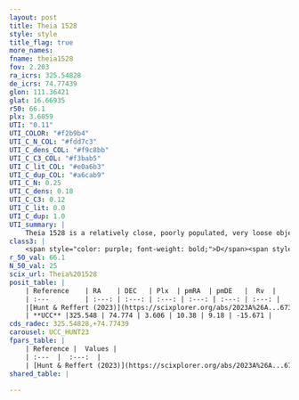 ```yaml
---
layout: post
title: Theia 1528
style: style
title_flag: true
more_names: 
fname: theia1528
fov: 2.203
ra_icrs: 325.54828
de_icrs: 74.77439
glon: 111.36421
glat: 16.66935
r50: 66.1
plx: 3.6059
UTI: "0.11"
UTI_COLOR: "#f2b9b4"
UTI_C_N_COL: "#fdd7c3"
UTI_C_dens_COL: "#f9c8bb"
UTI_C_C3_COL: "#f3bab5"
UTI_C_lit_COL: "#e0a6b3"
UTI_C_dup_COL: "#a6cab9"
UTI_C_N: 0.25
UTI_C_dens: 0.18
UTI_C_C3: 0.12
UTI_C_lit: 0.0
UTI_C_dup: 1.0
UTI_summary: |
    Theia 1528 is a relatively close, poorly populated, very loose object of very low C3 quality. It was recently reported in the literature.
class3: |
    <span style="color: purple; font-weight: bold;">D</span><span style="color: red; font-weight: bold;">C</span>
r_50_val: 66.1
N_50_val: 25
scix_url: Theia%201528
posit_table: |
    | Reference    | RA    | DEC   | Plx  | pmRA  | pmDE   |  Rv  |
    | :---         | :---: | :---: | :---: | :---: | :---: | :---: |
    |[Hunt & Reffert (2023)](https://scixplorer.org/abs/2023A%26A...673A.114H) | 323.853 | 74.777 | 3.663 | 10.303 | 9.212 | -17.692 |
    | **UCC** |325.548 | 74.774 | 3.606 | 10.38 | 9.18 | -15.671 | 
cds_radec: 325.54828,+74.77439
carousel: UCC_HUNT23
fpars_table: |
    | Reference |  Values |
    | :---  |  :---:  |
    | [Hunt & Reffert (2023)](https://scixplorer.org/abs/2023A%26A...673A.114H) | `AV50=0.144, diffAV50=0.296, MOD50=7.103, logAge50=8.863` |
shared_table: |
    
---
```

